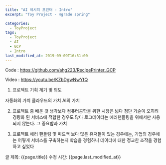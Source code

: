 ```yaml
---
title: "AI 레시피 프린터 - Intro"
excerpt: "Toy Project - 4grade spring"

categories:
  - ToyProject
tags:
  - ToyProject
  - AI
  - GCP
  - Intro
last_modified_at: 2019-09-09T16:51:00
---
```

Code : https://github.com/ahg223/RecipePrinter_GCP  

Video : https://youtu.be/KZbDgwNwYfQ  

1. 프로젝트 기획 계기 및 의도

자동화의 가치
클라우드의 가치
AI의 가치

2. 프로젝트 중 배운 것
생각보다 컴퓨터공학을 위한 시장은 넓다
첨단 기술이 오히려 경량화 된 서비스에 적합한 경우도 많다
로그데이터는 에러핸들링을 위해서만 사용되지 않는다. 그 중요함과 가치

3. 프로젝트 에러 핸들링 및 피드백
보다 많은 유저들이 있는 경우에는, 기업의 경우에는 어떻게 서비스를 구축하는지
학습을 경험하니 데이터에 대한 정교한 조작을 경험하고 싶었다


글 제목: {{page.title}}
수정 시간: {{page.last_modified_at}}
